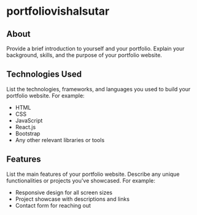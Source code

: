 # portfoliovishalsutar
## About

Provide a brief introduction to yourself and your portfolio. Explain your background, skills, and the purpose of your portfolio website.

## Technologies Used

List the technologies, frameworks, and languages you used to build your portfolio website. For example:
- HTML
- CSS
- JavaScript
- React.js
- Bootstrap 
- Any other relevant libraries or tools
## Features

List the main features of your portfolio website. Describe any unique functionalities or projects you've showcased. For example:
- Responsive design for all screen sizes
- Project showcase with descriptions and links
- Contact form for reaching out
